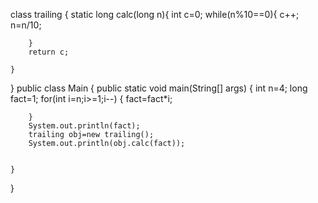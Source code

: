 class trailing {
    static long calc(long n){
        int c=0;
        while(n%10==0){
            c++;
            n=n/10;
            
        }
        return c;
        
    }
}
public class Main
{
	public static void main(String[] args) {
		int n=4;
		long fact=1;
		for(int i=n;i>=1;i--)
		{
		    fact=fact*i;
		    
		}
		System.out.println(fact);
		trailing obj=new trailing();
		System.out.println(obj.calc(fact));
		
		
	}
}
